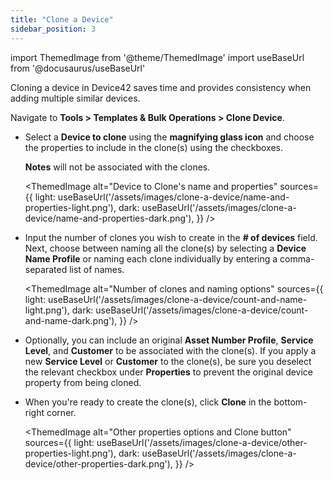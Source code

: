 ```yaml
---
title: "Clone a Device"
sidebar_position: 3
---
```


import ThemedImage from '@theme/ThemedImage'
import useBaseUrl from '@docusaurus/useBaseUrl'

Cloning a device in Device42 saves time and provides consistency when adding multiple similar devices.

Navigate to **Tools > Templates & Bulk Operations > Clone Device**.

- Select a **Device to clone** using the **magnifying glass icon** and choose the properties to include in the clone(s) using the checkboxes.

    **Notes** will not be associated with the clones.

    <ThemedImage
    alt="Device to Clone's name and properties"
    sources={{
        light: useBaseUrl('/assets/images/clone-a-device/name-and-properties-light.png'),
        dark: useBaseUrl('/assets/images/clone-a-device/name-and-properties-dark.png'),
    }}
    />

- Input the number of clones you wish to create in the **# of devices** field. Next, choose between naming all the clone(s) by selecting a **Device Name Profile** or naming each clone individually by entering a comma-separated list of names.
    
    <ThemedImage
    alt="Number of clones and naming options"
    sources={{
        light: useBaseUrl('/assets/images/clone-a-device/count-and-name-light.png'),
        dark: useBaseUrl('/assets/images/clone-a-device/count-and-name-dark.png'),
    }}
    />

- Optionally, you can include an original **Asset Number Profile**, **Service Level**, and **Customer** to be associated with the clone(s). If you apply a new **Service Level** or **Customer** to the clone(s), be sure you deselect the relevant checkbox under **Properties** to prevent the original device property from being cloned.

- When you're ready to create the clone(s), click **Clone** in the bottom-right corner.

    <ThemedImage
    alt="Other properties options and Clone button"
    sources={{
        light: useBaseUrl('/assets/images/clone-a-device/other-properties-light.png'),
        dark: useBaseUrl('/assets/images/clone-a-device/other-properties-dark.png'),
    }}
    />
